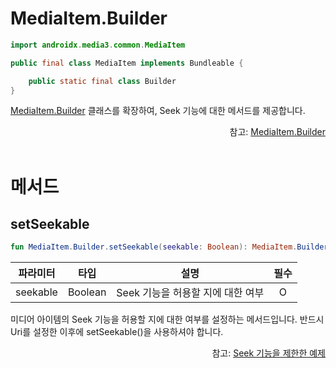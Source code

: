 # MediaItem.Builder

```kotlin
import androidx.media3.common.MediaItem
```
```java
public final class MediaItem implements Bundleable {

    public static final class Builder
}
```

[MediaItem.Builder](https://developer.android.com/reference/androidx/media3/common/MediaItem.Builder) 클래스를 확장하여, Seek 기능에 대한 메서드를 제공합니다.

<div align="right">
참고: <a href="https://developer.android.com/reference/androidx/media3/common/MediaItem.Builder">MediaItem.Builder</a>
</div>

<br>

# 메서드

## setSeekable

```kotlin
fun MediaItem.Builder.setSeekable(seekable: Boolean): MediaItem.Builder
```

|파라미터|타입|설명|필수|
|:--:|:--:|:--:|:--:|
|seekable|Boolean|Seek 기능을 허용할 지에 대한 여부|O|

미디어 아이템의 Seek 기능을 허용할 지에 대한 여부를 설정하는 메서드입니다. 반드시 Uri를 설정한 이후에 setSeekable()을 사용하셔야 합니다.

<div align="right">
참고: <a href="../../how-to-use/home.md#seek-기능을-제한한-예제">Seek 기능을 제한한 예제</a>
</div>
